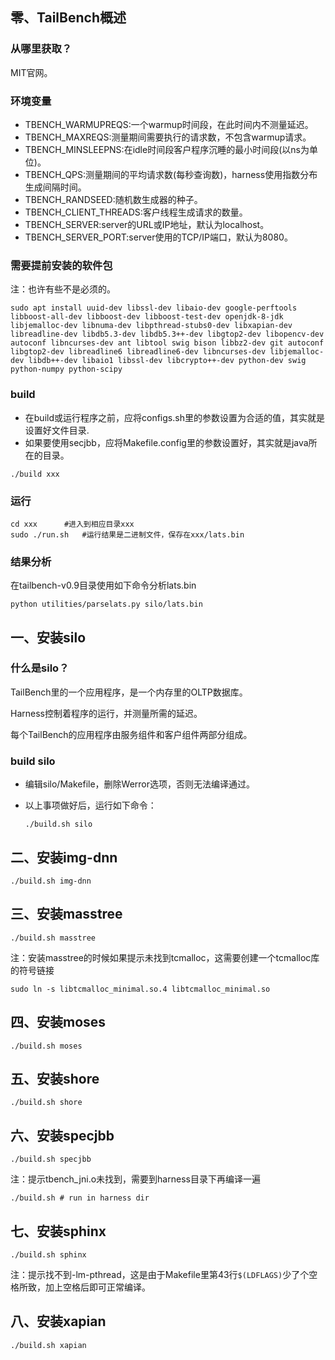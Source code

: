 ## 零、TailBench概述

### 从哪里获取？

MIT官网。

### 环境变量

- TBENCH_WARMUPREQS:一个warmup时间段，在此时间内不测量延迟。
- TBENCH_MAXREQS:测量期间需要执行的请求数，不包含warmup请求。
- TBENCH_MINSLEEPNS:在idle时间段客户程序沉睡的最小时间段(以ns为单位)。
- TBENCH_QPS:测量期间的平均请求数(每秒查询数)，harness使用指数分布生成间隔时间。
- TBENCH_RANDSEED:随机数生成器的种子。
- TBENCH_CLIENT_THREADS:客户线程生成请求的数量。
- TBENCH_SERVER:server的URL或IP地址，默认为localhost。
- TBENCH_SERVER_PORT:server使用的TCP/IP端口，默认为8080。

### 需要提前安装的软件包

注：也许有些不是必须的。

```
sudo apt install uuid-dev libssl-dev libaio-dev google-perftools libboost-all-dev libboost-dev libboost-test-dev openjdk-8-jdk libjemalloc-dev libnuma-dev libpthread-stubs0-dev libxapian-dev libreadline-dev libdb5.3-dev libdb5.3++-dev libgtop2-dev libopencv-dev autoconf libncurses-dev ant libtool swig bison libbz2-dev git autoconf libgtop2-dev libreadline6 libreadline6-dev libncurses-dev libjemalloc-dev libdb++-dev libaio1 libssl-dev libcrypto++-dev python-dev swig python-numpy python-scipy
```

### build

- 在build或运行程序之前，应将configs.sh里的参数设置为合适的值，其实就是设置好文件目录.
- 如果要使用secjbb，应将Makefile.config里的参数设置好，其实就是java所在的目录。

`./build xxx`

### 运行

```shell
cd xxx		#进入到相应目录xxx
sudo ./run.sh	#运行结果是二进制文件，保存在xxx/lats.bin
```

### 结果分析

在tailbench-v0.9目录使用如下命令分析lats.bin

`python utilities/parselats.py silo/lats.bin`

## 

## 一、安装silo

### 什么是silo？

TailBench里的一个应用程序，是一个内存里的OLTP数据库。

Harness控制着程序的运行，并测量所需的延迟。

每个TailBench的应用程序由服务组件和客户组件两部分组成。

### build silo

- 编辑silo/Makefile，删除Werror选项，否则无法编译通过。

- 以上事项做好后，运行如下命令：

  `./build.sh silo`
## 二、安装img-dnn

`./build.sh img-dnn`

## 三、安装masstree

`./build.sh masstree`

注：安装masstree的时候如果提示未找到tcmalloc，这需要创建一个tcmalloc库的符号链接

`sudo ln -s libtcmalloc_minimal.so.4 libtcmalloc_minimal.so `

## 四、安装moses

`./build.sh moses`

## 五、安装shore

`./build.sh shore`

## 六、安装specjbb

`./build.sh specjbb`

注：提示tbench_jni.o未找到，需要到harness目录下再编译一遍

`./build.sh	# run in harness dir`

## 七、安装sphinx

`./build.sh sphinx`

注：提示找不到-lm-pthread，这是由于Makefile里第43行`$(LDFLAGS)`少了个空格所致，加上空格后即可正常编译。

## 八、安装xapian

`./build.sh xapian`